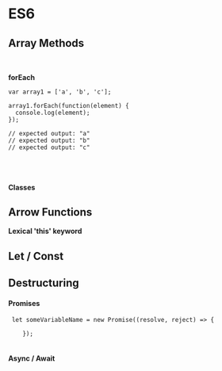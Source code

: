 
# ES6

## Array Methods
<br>

**forEach**

```
var array1 = ['a', 'b', 'c'];

array1.forEach(function(element) {
  console.log(element);
});

// expected output: "a"
// expected output: "b"
// expected output: "c"


```
<br>

#### Classes




## Arrow Functions

**Lexical 'this' keyword**

## Let / Const

## Destructuring


#### Promises

```
 let someVariableName = new Promise((resolve, reject) => {
        
    });


```


#### Async / Await

